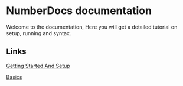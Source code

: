 # NumberDocs documentation

Welcome to the documentation,
Here you will get a detailed tutorial on setup, running and syntax.

## Links

[Getting Started And Setup](getting-started)

[Basics](Tutorial/basics)